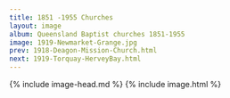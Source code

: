 ```yaml
---
title: 1851 -1955 Churches
layout: image
album: Queensland Baptist churches 1851-1955
image: 1919-Newmarket-Grange.jpg
prev: 1918-Deagon-Mission-Church.html
next: 1919-Torquay-HerveyBay.html
---
```

 {% include image-head.md %}
{% include image.html %}